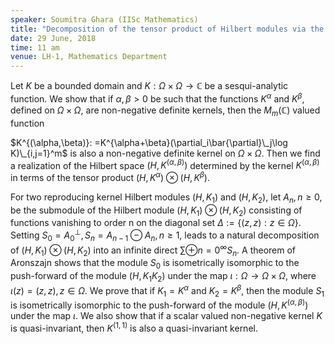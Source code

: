 ```yaml
---
speaker: Soumitra Ghara (IISc Mathematics)
title: "Decomposition of the tensor product of Hilbert modules via the jet construction"
date: 29 June, 2018
time: 11 am
venue: LH-1, Mathematics Department
---
```


Let $K$ be a bounded domain and $K:\Omega \times \Omega \to \mathbb{C}$ be a sesqui-analytic function. We show that if $\alpha,\beta>0$ be such that the functions $K^{\alpha}$ and $K^{\beta}$, defined on $\Omega\times\Omega$, are non-negative definite kernels, then the $M_m(\mathbb{C})$ valued function
 
$K^{(\alpha,\beta)}: =K^{\alpha+\beta}(\partial_i\bar{\partial}\_j\log K)\_{i,j=1}^m$
is also a non-negative definite kernel on $\Omega\times\Omega$.
Then we find a realization of the Hilbert space
$(H,K^{(\alpha,\beta)})$ determined by the kernel $K^{(\alpha, \beta)}$ in terms of the tensor product
$(H, K^{\alpha})\otimes (H, K^{\beta})$.
 
For two reproducing kernel Hilbert modules $(H,K_1)$ and $(H,K_2)$,
let $A_n, n\geq 0$, be the submodule of the Hilbert module
$(H, K_1)\otimes (H, K_2)$ consisting of functions vanishing to order n on the diagonal set $\Delta:=\{(z,z):z\in \Omega\}$. Setting $S_0=A_0^\perp, S_n=A_{n-1}\ominus A_{n}, n\geq 1$, leads to a
natural decomposition of $(H, K_1)\otimes (H, K_2)$
into an infinite direct $\sum \oplus{n=0}^{\infty} S_n$.
A theorem of Aronszajn shows that the module $S_0$ is isometrically isomorphic to the push-forward of the module $(H,K_1K_2)$ under the map $\iota:\Omega\to \Omega\times\Omega$, where $\iota(z)=(z,z), z\in \Omega$. We prove that if $K_1=K^{\alpha}$ and $K_2=K^{\beta}$, then the module $S_1$ is isometrically isomorphic to the push-forward of the module $(H,K^{(\alpha, \beta)})$ under the map $\iota$. We also show that if a scalar valued non-negative kernel $K$ is quasi-invariant, then $K^{(1,1)}$ is also a quasi-invariant kernel.
